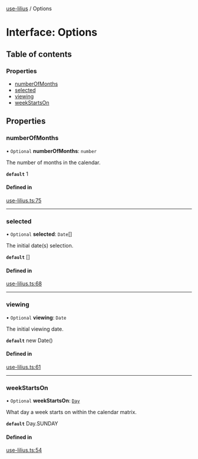 [use-lilius](../README.md) / Options

# Interface: Options

## Table of contents

### Properties

- [numberOfMonths](Options.md#numberofmonths)
- [selected](Options.md#selected)
- [viewing](Options.md#viewing)
- [weekStartsOn](Options.md#weekstartson)

## Properties

### numberOfMonths

• `Optional` **numberOfMonths**: `number`

The number of months in the calendar.

**`default`** 1

#### Defined in

[use-lilius.ts:75](https://github.com/its-danny/use-lilius/blob/c622a6d/src/use-lilius.ts#L75)

___

### selected

• `Optional` **selected**: `Date`[]

The initial date(s) selection.

**`default`** []

#### Defined in

[use-lilius.ts:68](https://github.com/its-danny/use-lilius/blob/c622a6d/src/use-lilius.ts#L68)

___

### viewing

• `Optional` **viewing**: `Date`

The initial viewing date.

**`default`** new Date()

#### Defined in

[use-lilius.ts:61](https://github.com/its-danny/use-lilius/blob/c622a6d/src/use-lilius.ts#L61)

___

### weekStartsOn

• `Optional` **weekStartsOn**: [`Day`](../enums/Day.md)

What day a week starts on within the calendar matrix.

**`default`** Day.SUNDAY

#### Defined in

[use-lilius.ts:54](https://github.com/its-danny/use-lilius/blob/c622a6d/src/use-lilius.ts#L54)
